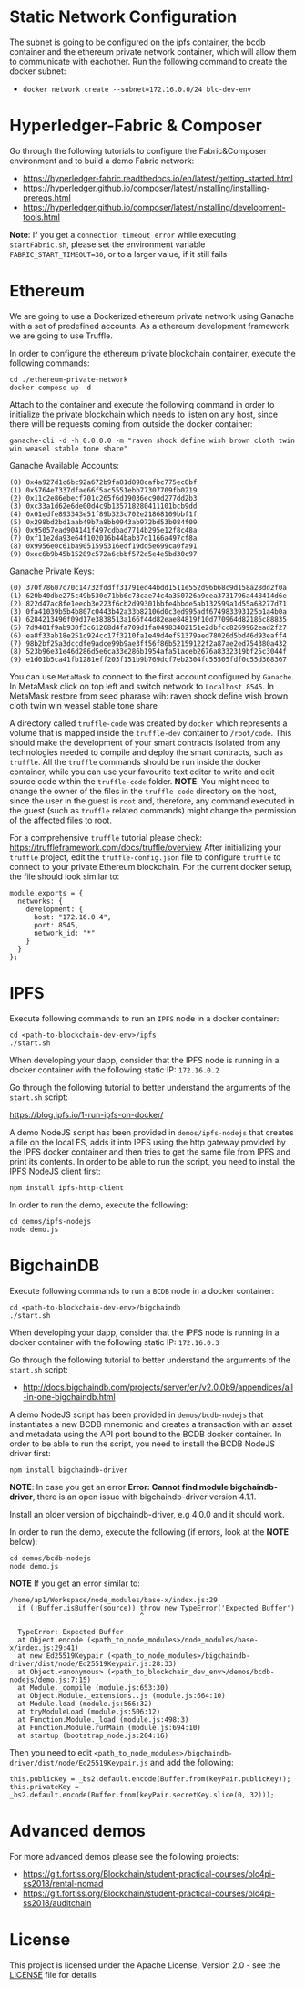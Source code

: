  # Static Network Configuration
  The subnet is going to be configured on the ipfs container, the bcdb container and the ethereum private network container, which will allow them to communicate with eachother. Run the following command to create the docker subnet:
   
  * `docker network create --subnet=172.16.0.0/24 blc-dev-env`

# Hyperledger-Fabric & Composer

  Go through the following tutorials to configure the Fabric&Composer environment and to build a demo Fabric network:

  * https://hyperledger-fabric.readthedocs.io/en/latest/getting_started.html
  * https://hyperledger.github.io/composer/latest/installing/installing-prereqs.html
  * https://hyperledger.github.io/composer/latest/installing/development-tools.html

  **Note**: If you get a `connection timeout error` while executing `startFabric.sh`, please set the environment variable `FABRIC_START_TIMEOUT=30`, or to a larger value, if it still fails


# Ethereum

  We are going to use a Dockerized ethereum private network using Ganache with a set of predefined accounts. As a ethereum development framework we are going to use Truffle.

  In order to configure the ethereum private blockchain container, execute the following commands:

  ```
  cd ./ethereum-private-network
  docker-compose up -d
  ```

  Attach to the container and execute the following command in order to initialize the private blockchain which needs to listen on any host, since there will be requests coming from outside the docker container:
  
  ```
  ganache-cli -d -h 0.0.0.0 -m "raven shock define wish brown cloth twin win weasel stable tone share"
  ```
  
  Ganache Available Accounts:
  ```
  (0) 0x4a927d1c6bc92a672b9fa81d898cafbc775ec8bf
  (1) 0x5764e7337dfae66f5ac5551ebb77307709fb0219
  (2) 0x11c2e86ebecf701c265f6d19036ec90d277dd2b3
  (3) 0xc33a1d62e6de00d4c9b135718280411101bcb9dd
  (4) 0x01edfe893343e51f89b323c702e21868109bbf1f
  (5) 0x298bd2bd1aab49b7a8bb0943ab972bd53b084f09
  (6) 0x95057ead904141f497cdbad7714b295e12f8c48a
  (7) 0xf11e2da93e64f102016b44bab37d1166a497cf8a
  (8) 0x9956e0c61ba9051595316edf19dd5e699ca0fa91
  (9) 0xec6b9b45b15289c572a6cbbf572d5e4e5bd30c97
  ```

  Ganache Private Keys:
  ```
  (0) 370f78607c70c14732fddff31791ed44bdd1511e552d96b68c9d158a28dd2f0a
  (1) 620b40dbe275c49b530e71bb6c73cae74c4a350726a9eea3731796a448414d6e
  (2) 822d47ac8fe1eecb3e223f6cb2d99301bbfe4bbde5ab132599a1d55a68277d71
  (3) 0fa41039b5b4b807c0443b42a33b82106d0c3ed995adf674983393125b1a4b0a
  (4) 6284213496f09d17e3838513a166f44d82eae84819f10d770964d82186c88835
  (5) 7d9401f9ab930f3c61268d4fa709d1fa04983402151e2dbfcc8269962ead2f27
  (6) ea8f33ab18e251c924cc17f3210fa1e49d4ef51379aed78026d5bd46d93eaff4
  (7) 98b2bf25a3dccdfe9adce99b9ae3ff56f86b52159122f2a87ae2ed754380a432
  (8) 523b96e31e46d286d5e6ca33e286b1954afa51aceb2676a8332319bf25c3044f
  (9) e1d01b5ca41fb1281eff203f151b9b769dcf7eb2304fc55505fdf0c55d368367
  ```

  You can use `MetaMask` to connect to the first account configured by `Ganache`. In MetaMask click on top left and switch network to `Localhost 8545`. In MetaMask restore from seed pharase wih: raven shock define wish brown cloth twin win weasel stable tone share

  A directory called `truffle-code` was created by `docker` which represents a volume that is mapped inside the `truffle-dev` container to `/root/code`.
  This should make the development of your smart contracts isolated from any technologies needed to compile and deploy the smart contracts, such as `truffle`.
  All the `truffle` commands should be run inside the docker container, while you can use your favourite text editor to write and edit source code within the `truffle-code` folder. **NOTE**: You might need to change the owner of the files in the `truffle-code` directory on the host, since the user in the guest is `root` and, therefore, any command executed in the guest (such as `truffle` related commands) might change the permission of the affected files to root.

  For a comprehensive `truffle` tutorial please check: https://truffleframework.com/docs/truffle/overview
  After initializing your `truffle` project, edit the `truffle-config.json` file to configure `truffle` to connect to your private Ethereum blockchain.
  For the current docker setup, the file should look similar to:
  ```
  module.exports = {
    networks: {
      development: {
        host: "172.16.0.4",
        port: 8545,
        network_id: "*"
      }
    }
  };

  ```

# IPFS

  Execute following commands to run an `IPFS` node in a docker container:

  ```
  cd <path-to-blockchain-dev-env>/ipfs
  ./start.sh
  ```

  When developing your dapp, consider that the IPFS node is running in a docker container with the following static IP: `172.16.0.2`

  Go through the following tutorial to better understand the arguments of the `start.sh` script:

  https://blog.ipfs.io/1-run-ipfs-on-docker/

  A demo NodeJS script has been provided in `demos/ipfs-nodejs` that creates a file on the local FS, adds it into IPFS using the http gateway provided by the IPFS docker container and then tries to get the same file from IPFS and print its contents. In order to be able to run the script, you need to install the IPFS NodeJS client first:
  ```
  npm install ipfs-http-client
  ```

  In order to run the demo, execute the following:
  ```
  cd demos/ipfs-nodejs
  node demo.js
  ```


# BigchainDB

  Execute following commands to run a `BCDB` node in a docker container:

  ```
  cd <path-to-blockchain-dev-env>/bigchaindb
  ./start.sh
  ```

  When developing your dapp, consider that the IPFS node is running in a docker container with the following static IP: `172.16.0.3`

  Go through the following tutorial to better understand the arguments of the `start.sh` script:

  * http://docs.bigchaindb.com/projects/server/en/v2.0.0b9/appendices/all-in-one-bigchaindb.html

  A demo NodeJS script has been provided in `demos/bcdb-nodejs` that instantiates a new BCDB mnemonic and creates a transaction with an asset and metadata using the API port bound to the BCDB docker container. In order to be able to run the script, you need to install the BCDB NodeJS driver first:
  ```
  npm install bigchaindb-driver
  ```

  **NOTE**: In case you get an error **Error: Cannot find module bigchaindb-driver**, there is an open issue with bigchaindb-driver version 4.1.1. 
  
  Install an older version of bigchaindb-driver, e.g 4.0.0 and it should work.
 
  In order to run the demo, execute the following (if errors, look at the **NOTE** below):
  ```
  cd demos/bcdb-nodejs
  node demo.js
  ```

  **NOTE** If you get an error similar to:
  ```
  /home/ap1/Workspace/node_modules/base-x/index.js:29
    if (!Buffer.isBuffer(source)) throw new TypeError('Expected Buffer')
                                  ^

    TypeError: Expected Buffer
    at Object.encode (<path_to_node_modules>/node_modules/base-x/index.js:29:41)
    at new Ed25519Keypair (<path_to_node_modules>/bigchaindb-driver/dist/node/Ed25519Keypair.js:28:33)
    at Object.<anonymous> (<path_to_blockchain_dev_env>/demos/bcdb-nodejs/demo.js:7:15)
    at Module._compile (module.js:653:30)
    at Object.Module._extensions..js (module.js:664:10)
    at Module.load (module.js:566:32)
    at tryModuleLoad (module.js:506:12)
    at Function.Module._load (module.js:498:3)
    at Function.Module.runMain (module.js:694:10)
    at startup (bootstrap_node.js:204:16)
  ```

  Then you need to edit `<path_to_node_modules>/bigchaindb-driver/dist/node/Ed25519Keypair.js` and add the following:
  ```
  this.publicKey = _bs2.default.encode(Buffer.from(keyPair.publicKey));
  this.privateKey = _bs2.default.encode(Buffer.from(keyPair.secretKey.slice(0, 32)));
  ```
  
  # Advanced demos
  
  For more advanced demos please see the following projects: 
  * https://git.fortiss.org/Blockchain/student-practical-courses/blc4pi-ss2018/rental-nomad
  * https://git.fortiss.org/Blockchain/student-practical-courses/blc4pi-ss2018/auditchain
  
  #  License
  This project is licensed under the Apache License, Version 2.0  - see the [LICENSE](LICENSE) file for details
